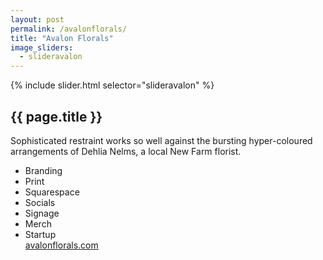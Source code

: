 ```yaml
---
layout: post
permalink: /avalonflorals/
title: "Avalon Florals"
image_sliders:
  - slideravalon
---
```

<section class="section fadeup clear float_left">
<div class="col-7-8 centre_align">
<div class="col-1-2">
  <div id="slideshow">
  {% include slider.html selector="slideravalon" %}
  </div>
</div>

<div class="col-1-2">
  <article class="txt-left">
    <h2>{{ page.title }}</h2>
    <p>
    Sophisticated restraint works so well against the bursting hyper-coloured arrangements of Dehlia Nelms, a local New Farm florist.
    </p>
    <ul>
      <li>Branding</li>
      <li>Print</li>
      <li>Squarespace</li>
      <li>Socials</li>
      <li>Signage</li>
      <li>Merch</li>
      <li>Startup</li>
      <a href="https://avalonflorals.com" target="_blank">avalonflorals.com</a>
    </ul>
  </article>
</div>
</div>

</section>
